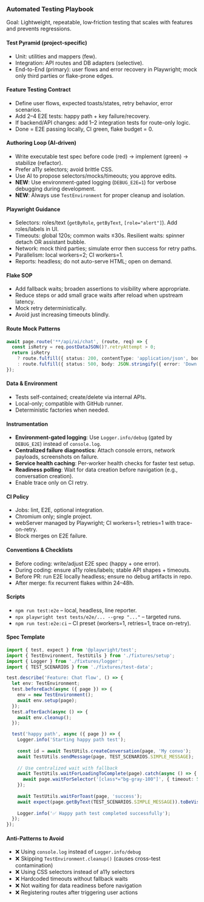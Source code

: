 ### Automated Testing Playbook

Goal: Lightweight, repeatable, low‑friction testing that scales with features and prevents regressions.

#### Test Pyramid (project-specific)
- Unit: utilities and mappers (few).
- Integration: API routes and DB adapters (selective).
- End-to-End (primary): user flows and error recovery in Playwright; mock only third parties or flake-prone edges.

#### Feature Testing Contract
- Define user flows, expected toasts/states, retry behavior, error scenarios.
- Add 2–4 E2E tests: happy path + key failure/recovery.
- If backend/API changes: add 1–2 integration tests for route-only logic.
- Done = E2E passing locally, CI green, flake budget = 0.

#### Authoring Loop (AI-driven)
- Write executable test spec before code (red) → implement (green) → stabilize (refactor).
- Prefer a11y selectors; avoid brittle CSS.
- Use AI to propose selectors/mocks/timeouts; you approve edits.
- **NEW**: Use environment-gated logging (`DEBUG_E2E=1`) for verbose debugging during development.
- **NEW**: Always use `TestEnvironment` for proper cleanup and isolation.

#### Playwright Guidance
- Selectors: roles/text (`getByRole`, `getByText`, `[role="alert"]`). Add roles/labels in UI.
- Timeouts: global 120s; common waits ≤30s. Resilient waits: spinner detach OR assistant bubble.
- Network: mock third parties; simulate error then success for retry paths.
- Parallelism: local workers=2; CI workers=1.
- Reports: headless; do not auto-serve HTML; open on demand.

#### Flake SOP
- Add fallback waits; broaden assertions to visibility where appropriate.
- Reduce steps or add small grace waits after reload when upstream latency.
- Mock retry deterministically.
- Avoid just increasing timeouts blindly.

#### Route Mock Patterns
```ts
await page.route('**/api/ai/chat', (route, req) => {
  const isRetry = req.postDataJSON()?.retryAttempt > 0;
  return isRetry
    ? route.fulfill({ status: 200, contentType: 'application/json', body: JSON.stringify({ content: 'OK', model: 'openai/gpt-5-nano' }) })
    : route.fulfill({ status: 500, body: JSON.stringify({ error: 'Down' }) });
});
```

#### Data & Environment
- Tests self-contained; create/delete via internal APIs.
- Local-only; compatible with GitHub runner.
- Deterministic factories when needed.

#### Instrumentation
- **Environment-gated logging**: Use `Logger.info/debug` (gated by `DEBUG_E2E`) instead of `console.log`.
- **Centralized failure diagnostics**: Attach console errors, network payloads, screenshots on failure.
- **Service health caching**: Per-worker health checks for faster test setup.
- **Readiness polling**: Wait for data creation before navigation (e.g., conversation creation).
- Enable trace only on CI retry.

#### CI Policy
- Jobs: lint, E2E, optional integration.
- Chromium only; single project.
- webServer managed by Playwright; CI workers=1; retries=1 with trace-on-retry.
- Block merges on E2E failure.

#### Conventions & Checklists
- Before coding: write/adjust E2E spec (happy + one error).
- During coding: ensure a11y roles/labels; stable API shapes + timeouts.
- Before PR: run E2E locally headless; ensure no debug artifacts in repo.
- After merge: fix recurrent flakes within 24–48h.

#### Scripts
- `npm run test:e2e` – local, headless, line reporter.
- `npx playwright test tests/e2e/... --grep "..."` – targeted runs.
- `npm run test:e2e:ci` – CI preset (workers=1, retries=1, trace on-retry).

#### Spec Template
```ts
import { test, expect } from '@playwright/test';
import { TestEnvironment, TestUtils } from './fixtures/setup';
import { Logger } from './fixtures/logger';
import { TEST_SCENARIOS } from './fixtures/test-data';

test.describe('Feature: Chat flow', () => {
  let env: TestEnvironment;
  test.beforeEach(async ({ page }) => { 
    env = new TestEnvironment(); 
    await env.setup(page); 
  });
  test.afterEach(async () => { 
    await env.cleanup(); 
  });

  test('happy path', async ({ page }) => {
    Logger.info('Starting happy path test');
    
    const id = await TestUtils.createConversation(page, 'My convo');
    await TestUtils.sendMessage(page, TEST_SCENARIOS.SIMPLE_MESSAGE);
    
    // Use centralized wait with fallback
    await TestUtils.waitForLoadingToComplete(page).catch(async () => {
      await page.waitForSelector('[class*="bg-gray-100"]', { timeout: 5000 });
    });
    
    await TestUtils.waitForToast(page, 'success');
    await expect(page.getByText(TEST_SCENARIOS.SIMPLE_MESSAGE)).toBeVisible();
    
    Logger.info('✅ Happy path test completed successfully');
  });
});
```

#### Anti-Patterns to Avoid
- ❌ Using `console.log` instead of `Logger.info/debug`
- ❌ Skipping `TestEnvironment.cleanup()` (causes cross-test contamination)
- ❌ Using CSS selectors instead of a11y selectors
- ❌ Hardcoded timeouts without fallback waits
- ❌ Not waiting for data readiness before navigation
- ❌ Registering routes after triggering user actions
